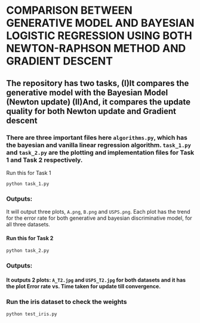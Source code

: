 # COMPARISON BETWEEN GENERATIVE MODEL AND BAYESIAN LOGISTIC REGRESSION USING BOTH NEWTON-RAPHSON METHOD AND GRADIENT DESCENT

## The repository has two tasks, (I)It compares the generative model with the Bayesian Model (Newton update) (II)And, it compares the update quality for both Newton update and Gradient descent

### There are three important files here `algorithms.py`, which has the bayesian and vanilla linear regression algorithm. `task_1.py` and `task_2.py` are the plotting and implementation files for Task 1 and Task 2 respectively.

Run this for Task 1 
```
python task_1.py
```
### Outputs:
It will output three plots, `A.png`, `B.png` and `USPS.png`. Each plot has the trend for the error rate for both generative and bayesian discriminative model, for all three datasets.

#### Run this for Task 2 
```
python task_2.py
```
### Outputs:
#### It outputs 2 plots: `A_T2.jpg` and `USPS_T2.jpg` for both datasets and it has the plot Error rate vs. Time taken for update till convergence.

### Run the iris dataset to check the weights
```
python test_iris.py
```
